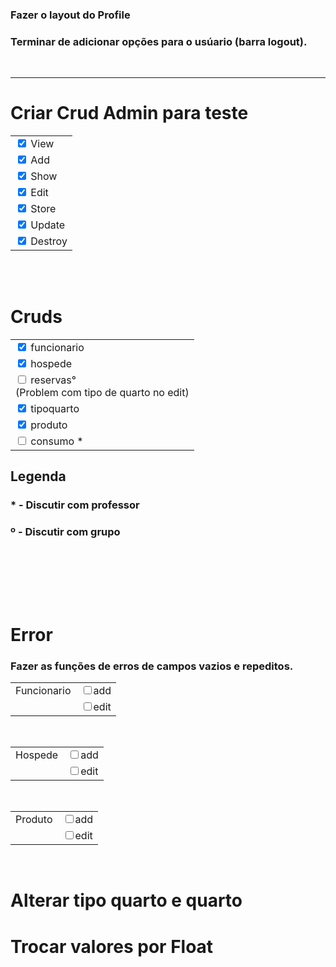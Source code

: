 ### Fazer o layout do Profile 
### Terminar de adicionar opções para o usúario (barra logout).

<br><hr>

# Criar Crud Admin para teste
<table class="table">
    <tbody>
        <tr>
            <td>
                <input class="form-check-input" type="checkbox"checked>
                View
            </td>
        </tr>
        <tr>
            <td>
                <input class="form-check-input" type="checkbox"checked>
                Add
            </td>
        </tr>
        <tr>
            <td>
                <input class="form-check-input" type="checkbox"checked>
                Show
            </td>
        </tr>
        <tr>
            <td>
                <input class="form-check-input" type="checkbox"checked>
                Edit
            </td>
        </tr>
        <tr>
            <td>
                <input class="form-check-input" type="checkbox"checked>
                Store
            </td>
        </tr>
        <tr>
            <td>
                <input class="form-check-input" type="checkbox"checked>
                Update
            </td>
        </tr>
        <tr>
            <td>
                <input class="form-check-input" type="checkbox"checked>
                Destroy
            </td>
        </tr>
    </tbody>
</table>
<br><br>

# Cruds
<table class="table">
    <tbody>
        <tr>
            <td>
                <input class="form-check-input" type="checkbox"checked>
                funcionario
            </td>
        </tr>
        <tr>
            <td>
                <input class="form-check-input" type="checkbox"checked>
                hospede
            </td>
        </tr>
        <tr>
            <td>
                <input class="form-check-input" type="checkbox">
                reservas°
                <br>
                (Problem com tipo de quarto no edit)
            </td>
        </tr>
        <tr>
            <td>
                <input class="form-check-input" type="checkbox" checked>
                tipoquarto
            </td>
        </tr>
        <tr>
            <td>
                <input class="form-check-input" type="checkbox"checked>
                produto
            </td>
        </tr>
        <tr>
            <td>
                <input class="form-check-input" type="checkbox">
                consumo *
            </td>
        </tr>
    </tbody>
</table>

## Legenda
### * - Discutir com professor
### º - Discutir com grupo
<br>

<br><br><br>

# Error
### Fazer as funções de erros de campos vazios e repeditos.
<table class="table">
    <tbody>
        <tr>
            <td>Funcionario</td>
            <td><input class="form-check-input" type="checkbox">add</td>
        </tr>
        <tr>
            <td></td>
            <td><input class="form-check-input" type="checkbox">edit</td>
        </tr>
    </tbody>
</table>
<br>
<table class="table">
    <tbody>
        <tr>
            <td>Hospede</td>
            <td><input class="form-check-input" type="checkbox">add</td>
        </tr>
        <tr>
            <td></td>
            <td><input class="form-check-input" type="checkbox">edit</td>
        </tr>
    </tbody>
</table>
<br>
<table class="table">
    <tbody>
        <tr>
            <td>Produto</td>
            <td><input class="form-check-input" type="checkbox">add</td>
        </tr>
        <tr>
            <td></td>
            <td><input class="form-check-input" type="checkbox">edit</td>
        </tr>
    </tbody>
</table>
<br>

# Alterar tipo quarto e quarto

# Trocar valores por Float